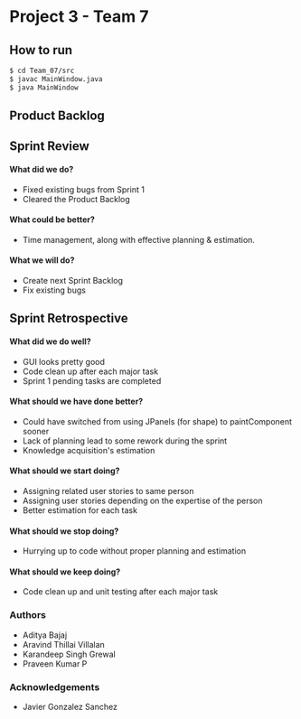# Project 3 - Team 7

## How to run
```sh
$ cd Team_07/src
$ javac MainWindow.java
$ java MainWindow
```

## Product Backlog


## Sprint Review
#### What did we do?
- Fixed existing bugs from Sprint 1
- Cleared the Product Backlog

#### What could be better?
- Time management, along with effective planning & estimation.

#### What we will do?
- Create next Sprint Backlog
- Fix existing bugs

## Sprint Retrospective

#### What did we do well?
- GUI looks pretty good
- Code clean up after each major task
- Sprint 1 pending tasks are completed

#### What should we have done better?
- Could have switched from using JPanels (for shape) to paintComponent sooner
- Lack of planning lead to some rework during the sprint
- Knowledge acquisition's estimation

#### What should we start doing?
- Assigning related user stories to same person
- Assigning user stories depending on the expertise of the person
- Better estimation for each task

#### What should we stop doing?
- Hurrying up to code without proper planning and estimation

#### What should we keep doing? 
- Code clean up and unit testing after each major task


### Authors
- Aditya Bajaj
- Aravind Thillai Villalan
- Karandeep Singh Grewal
- Praveen Kumar P

### Acknowledgements
- Javier Gonzalez Sanchez
